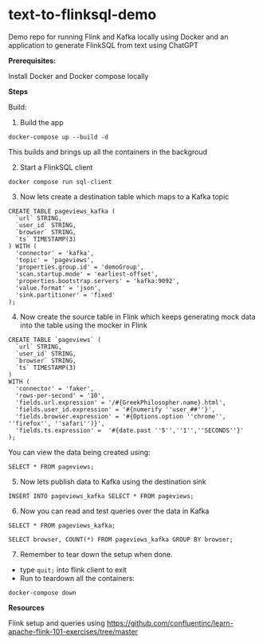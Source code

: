 # text-to-flinksql-demo

Demo repo for running Flink and Kafka locally using Docker and an application to generate FlinkSQL from text using ChatGPT

**Prerequisites:**

Install Docker and Docker compose locally

**Steps**

Build:

1. Build the app

```
docker-compose up --build -d
```

This builds and brings up all the containers in the backgroud

2. Start a FlinkSQL client

```
docker compose run sql-client
```

3. Now lets create a destination table which maps to a Kafka topic

```
CREATE TABLE pageviews_kafka (
  `url` STRING,
  `user_id` STRING,
  `browser` STRING,
  `ts` TIMESTAMP(3)
) WITH (
  'connector' = 'kafka',
  'topic' = 'pageviews',
  'properties.group.id' = 'demoGroup',
  'scan.startup.mode' = 'earliest-offset',
  'properties.bootstrap.servers' = 'kafka:9092',
  'value.format' = 'json',
  'sink.partitioner' = 'fixed'
);
```

4. Now create the source table in Flink which keeps generating mock data into the table using the mocker in Flink

```
CREATE TABLE `pageviews` (
  `url` STRING,
  `user_id` STRING,
  `browser` STRING,
  `ts` TIMESTAMP(3)
)
WITH (
  'connector' = 'faker',
  'rows-per-second' = '10',
  'fields.url.expression' = '/#{GreekPhilosopher.name}.html',
  'fields.user_id.expression' = '#{numerify ''user_##''}',
  'fields.browser.expression' = '#{Options.option ''chrome'', ''firefox'', ''safari'')}',
  'fields.ts.expression' =  '#{date.past ''5'',''1'',''SECONDS''}'
);
```

You can view the data being created using:

```
SELECT * FROM pageviews;
```

5. Now lets publish data to Kafka using the destination sink

```
INSERT INTO pageviews_kafka SELECT * FROM pageviews;
```

6. Now you can read and test queries over the data in Kafka

```
SELECT * FROM pageviews_kafka;

SELECT browser, COUNT(*) FROM pageviews_kafka GROUP BY browser;
```

7. Remember to tear down the setup when done.

- type `quit;` into flink client to exit
- Run to teardown all the containers:

```
docker-compose down
```

**Resources**

Flink setup and queries using https://github.com/confluentinc/learn-apache-flink-101-exercises/tree/master
